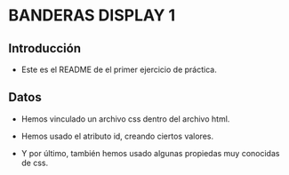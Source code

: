 # BANDERAS DISPLAY 1

## Introducción

- Este es el README de el primer ejercicio de práctica.

## Datos

- Hemos vinculado un archivo css dentro del archivo html.

- Hemos usado el atributo id, creando ciertos valores.

- Y por último, también hemos usado algunas propiedas muy conocidas de css.
